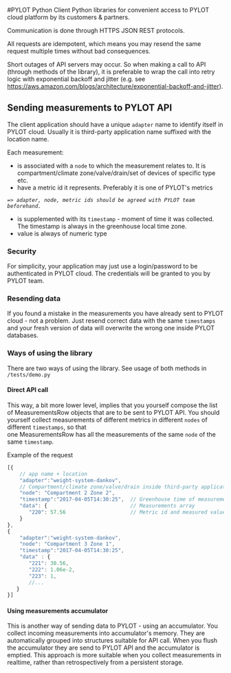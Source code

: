 #PYLOT Python Client
Python libraries for convenient access to PYLOT cloud platform by its customers & partners.

Communication is done through HTTPS JSON REST protocols.

All requests are idempotent, which means you may resend the same request multiple times without bad consequences.

Short outages of API servers may occur. So when making a call to API (through methods of the library), it is preferable to
wrap the call into retry logic with exponential backoff and jitter (e.g. see https://aws.amazon.com/blogs/architecture/exponential-backoff-and-jitter).     

## Sending measurements to PYLOT API
The client application should have a unique `adapter` name to identify itself in PYLOT cloud. Usually it is third-party application name
suffixed with the location name.

Each measurement:
* is associated with a `node` to which the measurement relates to. It is compartment/climate zone/valve/drain/set of devices of specific type etc.  
* have a metric id it represents. Preferably it is one of PYLOT's metrics  

_``=> adapter, node, metric ids should be agreed with PYLOT team beforehand.``_

* is supplemented with its `timestamp` - moment of time it was collected. The timestamp is always in the greenhouse
local time zone. 
* value is always of numeric type

### Security
For simplicity, your application may just use a login/password to be authenticated in PYLOT cloud. The credentials will be granted to you by PYLOT team. 

### Resending data
If you found a mistake in the measurements you have already sent to PYLOT cloud - not a problem. Just resend correct data with the same `timestamps` and 
your fresh version of data will overwrite the wrong one inside PYLOT databases.

### Ways of using the library
There are two ways of using the library.
See usage of both methods in `/tests/demo.py`
#### Direct API call
This way, a bit more lower level, implies that you yourself compose the list of MeasurementsRow objects that are to be sent to PYLOT API.
You should yourself collect measurements of different metrics in different `nodes` of different `timestamps`, so that  
one MeasurementsRow has all the measurements of the same `node` of the same `timestamp`.

   
Example of the request
```javascript
[{
    // app name + location 
    "adapter":"weight-system-dankov",
    // Compartment/climate zone/valve/drain inside third-party application
    "node": "Compartment 2 Zone 2",		
    "timestamp":"2017-04-05T14:30:25",	// Greenhouse time of measurements        
    "data": {                           // Measurements array
       "220": 57.56                     // Metric id and measured value
    }
},
{
    "adapter":"weight-system-dankov",		
    "node": "Compartment 3 Zone 1",			
    "timestamp":"2017-04-05T14:30:25",	
    "data" : {					
       "221": 30.56,				
       "222": 1.06e-2,				
       "223": 1,				
       //...
   }
}]
```

#### Using measurements accumulator
This is another way of sending data to PYLOT - using an accumulator.
You collect incoming measurements into accumulator's memory. They are automatically grouped into structures suitable for API call.
When you flush the accumulator they are send to PYLOT API and the accumulator is emptied.
This approach is more suitable when you collect measurements in realtime, 
rather than retrospectively from a persistent storage.



